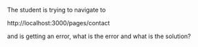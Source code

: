The student is trying to navigate to

http://localhost:3000/pages/contact

and is getting an error, what is the error and what is the solution?